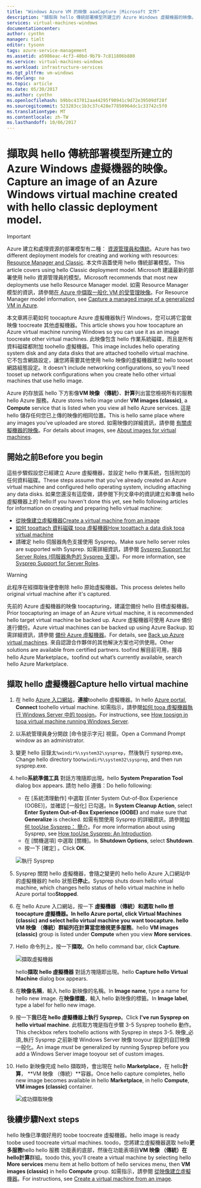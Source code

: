 ```yaml
---
title: "Windows Azure VM 的映像 aaaCapture |Microsoft 文件"
description: "擷取與 hello 傳統部署模型所建立的 Azure Windows 虛擬機器的映像。"
services: virtual-machines-windows
documentationcenter: 
author: cynthn
manager: timlt
editor: tysonn
tags: azure-service-management
ms.assetid: a5986eac-4cf3-40bd-9b79-7c811806b880
ms.service: virtual-machines-windows
ms.workload: infrastructure-services
ms.tgt_pltfrm: vm-windows
ms.devlang: na
ms.topic: article
ms.date: 05/30/2017
ms.author: cynthn
ms.openlocfilehash: b9bbc437012aa44295f90941c9d72e39509df28f
ms.sourcegitcommit: 523283cc1b3c37c428e77850964dc1c33742c5f0
ms.translationtype: MT
ms.contentlocale: zh-TW
ms.lasthandoff: 10/06/2017
---
```

# <a name="capture-an-image-of-an-azure-windows-virtual-machine-created-with-hello-classic-deployment-model"></a><span data-ttu-id="0fbc6-103">擷取與 hello 傳統部署模型所建立的 Azure Windows 虛擬機器的映像。</span><span class="sxs-lookup"><span data-stu-id="0fbc6-103">Capture an image of an Azure Windows virtual machine created with hello classic deployment model.</span></span>
> [!IMPORTANT]
> <span data-ttu-id="0fbc6-104">Azure 建立和處理資源的部署模型有二種： [資源管理員和傳統](../../../resource-manager-deployment-model.md)。</span><span class="sxs-lookup"><span data-stu-id="0fbc6-104">Azure has two different deployment models for creating and working with resources: [Resource Manager and Classic](../../../resource-manager-deployment-model.md).</span></span> <span data-ttu-id="0fbc6-105">本文件涵蓋使用 hello 傳統部署模型。</span><span class="sxs-lookup"><span data-stu-id="0fbc6-105">This article covers using hello Classic deployment model.</span></span> <span data-ttu-id="0fbc6-106">Microsoft 建議最新的部署使用 hello 資源管理員的模型。</span><span class="sxs-lookup"><span data-stu-id="0fbc6-106">Microsoft recommends that most new deployments use hello Resource Manager model.</span></span> <span data-ttu-id="0fbc6-107">如需 Resource Manager 模型的資訊，請參閱[在 Azure 中擷取一般化 VM 的受管理映像](../capture-image-resource.md)。</span><span class="sxs-lookup"><span data-stu-id="0fbc6-107">For Resource Manager model information, see [Capture a managed image of a generalized VM in Azure](../capture-image-resource.md).</span></span>

<span data-ttu-id="0fbc6-108">本文章將示範如何 toocapture Azure 虛擬機器執行 Windows，您可以將它當做映像 toocreate 其他虛擬機器。</span><span class="sxs-lookup"><span data-stu-id="0fbc6-108">This article shows you how toocapture an Azure virtual machine running Windows so you can use it as an image toocreate other virtual machines.</span></span> <span data-ttu-id="0fbc6-109">此映像包含 hello 作業系統磁碟，而且是所有資料磁碟都附加 toohello 虛擬機器。</span><span class="sxs-lookup"><span data-stu-id="0fbc6-109">This image includes hello operating system disk and any data disks that are attached toohello virtual machine.</span></span> <span data-ttu-id="0fbc6-110">它不包含網路設定，讓您將需要其他使用 hello 映像的虛擬機器建立 hello tooset 網路組態設定。</span><span class="sxs-lookup"><span data-stu-id="0fbc6-110">It doesn't include networking configurations, so you'll need tooset up network configurations when you create hello other virtual machines that use hello image.</span></span>

<span data-ttu-id="0fbc6-111">Azure 的存放區 hello 下方影像**VM 映像 （傳統）**、**計算**列出當您檢視所有的服務 hello Azure 服務。</span><span class="sxs-lookup"><span data-stu-id="0fbc6-111">Azure stores hello image under **VM images (classic)**, a **Compute** service that is listed when you view all hello Azure services.</span></span> <span data-ttu-id="0fbc6-112">這是 hello 儲存任何您已上傳的映像的相同位置。</span><span class="sxs-lookup"><span data-stu-id="0fbc6-112">This is hello same place where any images you've uploaded are stored.</span></span> <span data-ttu-id="0fbc6-113">如需映像的詳細資訊，請參閱 [有關虛擬機器的映像](about-images.md?toc=%2fazure%2fvirtual-machines%2fWindows%2fclassic%2ftoc.json)。</span><span class="sxs-lookup"><span data-stu-id="0fbc6-113">For details about images, see [About images for virtual machines](about-images.md?toc=%2fazure%2fvirtual-machines%2fWindows%2fclassic%2ftoc.json).</span></span>

## <a name="before-you-begin"></a><span data-ttu-id="0fbc6-114">開始之前</span><span class="sxs-lookup"><span data-stu-id="0fbc6-114">Before you begin</span></span>
<span data-ttu-id="0fbc6-115">這些步驟假設您已經建立 Azure 虛擬機器，並設定 hello 作業系統，包括附加的任何資料磁碟。</span><span class="sxs-lookup"><span data-stu-id="0fbc6-115">These steps assume that you've already created an Azure virtual machine and configured hello operating system, including attaching any data disks.</span></span> <span data-ttu-id="0fbc6-116">如果您還沒有這麼做，請參閱下列文章中的資訊建立和準備 hello 虛擬機器上的 hello:</span><span class="sxs-lookup"><span data-stu-id="0fbc6-116">If you haven't done this yet, see hello following articles for information on creating and preparing hello virtual machine:</span></span>

* [<span data-ttu-id="0fbc6-117">從映像建立虛擬機器</span><span class="sxs-lookup"><span data-stu-id="0fbc6-117">Create a virtual machine from an image</span></span>](createportal.md)
* [<span data-ttu-id="0fbc6-118">如何 tooattach 資料磁碟 tooa 虛擬機器</span><span class="sxs-lookup"><span data-stu-id="0fbc6-118">How tooattach a data disk tooa virtual machine</span></span>](attach-disk.md)
* <span data-ttu-id="0fbc6-119">請確定 hello 伺服器角色支援使用 Sysprep。</span><span class="sxs-lookup"><span data-stu-id="0fbc6-119">Make sure hello server roles are supported with Sysprep.</span></span> <span data-ttu-id="0fbc6-120">如需詳細資訊，請參閱 [Sysprep Support for Server Roles (伺服器角色的 Sysprep 支援)](https://msdn.microsoft.com/windows/hardware/commercialize/manufacture/desktop/sysprep-support-for-server-roles)。</span><span class="sxs-lookup"><span data-stu-id="0fbc6-120">For more information, see [Sysprep Support for Server Roles](https://msdn.microsoft.com/windows/hardware/commercialize/manufacture/desktop/sysprep-support-for-server-roles).</span></span>

> [!WARNING]
> <span data-ttu-id="0fbc6-121">此程序在經擷取後便會刪除 hello 原始虛擬機器。</span><span class="sxs-lookup"><span data-stu-id="0fbc6-121">This process deletes hello original virtual machine after it's captured.</span></span>
>
>

<span data-ttu-id="0fbc6-122">先前的 Azure 虛擬機器的映像 toocapturing，建議您備份 hello 目標虛擬機器。</span><span class="sxs-lookup"><span data-stu-id="0fbc6-122">Prior toocapturing an image of an Azure virtual machine, it is recommended hello target virtual machine be backed up.</span></span> <span data-ttu-id="0fbc6-123">Azure 虛擬機器可使用 Azure 備份進行備份。</span><span class="sxs-lookup"><span data-stu-id="0fbc6-123">Azure virtual machines can be backed up using Azure Backup.</span></span> <span data-ttu-id="0fbc6-124">如需詳細資訊，請參閱 [備份 Azure 虛擬機器](../../../backup/backup-azure-vms.md)。</span><span class="sxs-lookup"><span data-stu-id="0fbc6-124">For details, see [Back up Azure virtual machines](../../../backup/backup-azure-vms.md).</span></span> <span data-ttu-id="0fbc6-125">來自認證合作夥伴的其他解決方案也可供使用。</span><span class="sxs-lookup"><span data-stu-id="0fbc6-125">Other solutions are available from certified partners.</span></span> <span data-ttu-id="0fbc6-126">toofind 解目前可用，搜尋 hello Azure Marketplace。</span><span class="sxs-lookup"><span data-stu-id="0fbc6-126">toofind out what’s currently available, search hello Azure Marketplace.</span></span>

## <a name="capture-hello-virtual-machine"></a><span data-ttu-id="0fbc6-127">擷取 hello 虛擬機器</span><span class="sxs-lookup"><span data-stu-id="0fbc6-127">Capture hello virtual machine</span></span>
1. <span data-ttu-id="0fbc6-128">在 hello [Azure 入口網站](http://portal.azure.com)，**連接**toohello 虛擬機器。</span><span class="sxs-lookup"><span data-stu-id="0fbc6-128">In hello [Azure portal](http://portal.azure.com), **Connect** toohello virtual machine.</span></span> <span data-ttu-id="0fbc6-129">如需指示，請參閱[如何 tooa 虛擬機器執行 Windows Server 中的 toosign][How toosign in tooa virtual machine running Windows Server]。</span><span class="sxs-lookup"><span data-stu-id="0fbc6-129">For instructions, see [How toosign in tooa virtual machine running Windows Server][How toosign in tooa virtual machine running Windows Server].</span></span>
2. <span data-ttu-id="0fbc6-130">以系統管理員身分開啟 [命令提示字元] 視窗。</span><span class="sxs-lookup"><span data-stu-id="0fbc6-130">Open a Command Prompt window as an administrator.</span></span>
3. <span data-ttu-id="0fbc6-131">變更 hello 目錄太`%windir%\system32\sysprep`，然後執行 sysprep.exe。</span><span class="sxs-lookup"><span data-stu-id="0fbc6-131">Change hello directory too`%windir%\system32\sysprep`, and then run sysprep.exe.</span></span>
4. <span data-ttu-id="0fbc6-132">hello**系統準備工具** 對話方塊隨即出現。</span><span class="sxs-lookup"><span data-stu-id="0fbc6-132">hello **System Preparation Tool** dialog box appears.</span></span> <span data-ttu-id="0fbc6-133">請勿 hello 遵循：</span><span class="sxs-lookup"><span data-stu-id="0fbc6-133">Do hello following:</span></span>

   * <span data-ttu-id="0fbc6-134">在 [系統清理動作] 中選取 [Enter System Out-of-Box Experience (OOBE)]，並確認 [一般化] 已勾選。</span><span class="sxs-lookup"><span data-stu-id="0fbc6-134">In **System Cleanup Action**, select **Enter System Out-of-Box Experience (OOBE)** and make sure that **Generalize** is checked.</span></span> <span data-ttu-id="0fbc6-135">如需有關使用 Sysprep 的詳細資訊，請參閱[如何 tooUse Sysprep： 簡介][How tooUse Sysprep: An Introduction]。</span><span class="sxs-lookup"><span data-stu-id="0fbc6-135">For more information about using Sysprep, see [How tooUse Sysprep: An Introduction][How tooUse Sysprep: An Introduction].</span></span>
   * <span data-ttu-id="0fbc6-136">在 [關機選項] 中選取 [關機]。</span><span class="sxs-lookup"><span data-stu-id="0fbc6-136">In **Shutdown Options**, select **Shutdown**.</span></span>
   * <span data-ttu-id="0fbc6-137">按一下 [確定] 。</span><span class="sxs-lookup"><span data-stu-id="0fbc6-137">Click **OK**.</span></span>

   ![執行 Sysprep](./media/capture-image/SysprepGeneral.png)
5. <span data-ttu-id="0fbc6-139">Sysprep 關閉 hello 虛擬機器，會隨之變更的 hello hello Azure 入口網站中的虛擬機器的 hello 狀態**已停止**。</span><span class="sxs-lookup"><span data-stu-id="0fbc6-139">Sysprep shuts down hello virtual machine, which changes hello status of hello virtual machine in hello Azure portal too**Stopped**.</span></span>
6. <span data-ttu-id="0fbc6-140">在 hello Azure 入口網站，按一下 **虛擬機器 （傳統）**和選取 hello 想 toocapture 虛擬機器。</span><span class="sxs-lookup"><span data-stu-id="0fbc6-140">In hello Azure portal, click **Virtual Machines (classic)** and select hello virtual machine you want toocapture.</span></span> <span data-ttu-id="0fbc6-141">hello **VM 映像 （傳統）**群組列在**計算**當您檢視**更多服務**。</span><span class="sxs-lookup"><span data-stu-id="0fbc6-141">hello **VM images (classic)** group is listed under **Compute** when you view **More services**.</span></span>

7. <span data-ttu-id="0fbc6-142">Hello 命令列上，按一下**擷取**。</span><span class="sxs-lookup"><span data-stu-id="0fbc6-142">On hello command bar, click **Capture**.</span></span>

   ![擷取虛擬機器](./media/capture-image/CaptureVM.png)

   <span data-ttu-id="0fbc6-144">hello**擷取 hello 虛擬機器** 對話方塊隨即出現。</span><span class="sxs-lookup"><span data-stu-id="0fbc6-144">hello **Capture hello Virtual Machine** dialog box appears.</span></span>

8. <span data-ttu-id="0fbc6-145">在**映像名稱**，輸入 hello 新映像的名稱。</span><span class="sxs-lookup"><span data-stu-id="0fbc6-145">In **Image name**, type a name for hello new image.</span></span> <span data-ttu-id="0fbc6-146">在**映像標籤**，輸入 hello 新映像的標籤。</span><span class="sxs-lookup"><span data-stu-id="0fbc6-146">In **Image label**, type a label for hello new image.</span></span>

9. <span data-ttu-id="0fbc6-147">按一下**我已在 hello 虛擬機器上執行 Sysprep**。</span><span class="sxs-lookup"><span data-stu-id="0fbc6-147">Click **I've run Sysprep on hello virtual machine**.</span></span> <span data-ttu-id="0fbc6-148">此核取方塊是指在步驟 3-5 Sysprep toohello 動作。</span><span class="sxs-lookup"><span data-stu-id="0fbc6-148">This checkbox refers toohello actions with Sysprep in steps 3-5.</span></span> <span data-ttu-id="0fbc6-149">映像_必須_執行 Sysprep 之前新增 Windows Server 映像 tooyour 設定的自訂映像一般化。</span><span class="sxs-lookup"><span data-stu-id="0fbc6-149">An image _must_ be generalized by running Sysprep before you add a Windows Server image tooyour set of custom images.</span></span>

10. <span data-ttu-id="0fbc6-150">Hello 新映像完成 hello 擷取時，會出現在 hello **Marketplace**，在 hello**計算**， **VM 映像 （傳統）**容器。</span><span class="sxs-lookup"><span data-stu-id="0fbc6-150">Once hello capture completes, hello new image becomes available in hello **Marketplace**, in hello **Compute**, **VM images (classic)** container.</span></span>

    ![成功擷取映像](./media/capture-image/VMCapturedImageAvailable.png)

## <a name="next-steps"></a><span data-ttu-id="0fbc6-152">後續步驟</span><span class="sxs-lookup"><span data-stu-id="0fbc6-152">Next steps</span></span>
<span data-ttu-id="0fbc6-153">hello 映像已準備好用的 toobe toocreate 虛擬機器。</span><span class="sxs-lookup"><span data-stu-id="0fbc6-153">hello image is ready toobe used toocreate virtual machines.</span></span> <span data-ttu-id="0fbc6-154">toodo，您將建立虛擬機器選取 hello**更多服務**hello hello 服務 功能表的底部，然後在功能表項目**VM 映像 （傳統）**在 hello**計算**群組。</span><span class="sxs-lookup"><span data-stu-id="0fbc6-154">toodo this, you'll create a virtual machine by selecting hello **More services** menu item at hello bottom of hello services menu, then **VM images (classic)** in hello **Compute** group.</span></span> <span data-ttu-id="0fbc6-155">如需指示，請參閱 [從映像建立虛擬機器](createportal.md)。</span><span class="sxs-lookup"><span data-stu-id="0fbc6-155">For instructions, see [Create a virtual machine from an image](createportal.md).</span></span>

[How toosign in tooa virtual machine running Windows Server]:connect-logon.md
[How tooUse Sysprep: An Introduction]: http://technet.microsoft.com/library/bb457073.aspx
[Run Sysprep.exe]: ./media/virtual-machines-capture-image-windows-server/SysprepCommand.png
[Enter Sysprep.exe options]: ./media/capture-image/SysprepGeneral.png
[hello virtual machine is stopped]: ./media/virtual-machines-capture-image-windows-server/SysprepStopped.png
[Capture an image of hello virtual machine]: ./media/capture-image/CaptureVM.png
[Enter hello image name]: ./media/virtual-machines-capture-image-windows-server/Capture.png
[Image capture successful]: ./media/virtual-machines-capture-image-windows-server/CaptureSuccess.png
[Use hello captured image]: ./media/virtual-machines-capture-image-windows-server/MyImagesWindows.png
